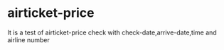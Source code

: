 # airticket-price
It is a test of airticket-price check with check-date,arrive-date,time and airline number
